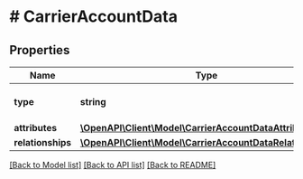 # # CarrierAccountData

## Properties

Name | Type | Description | Notes
------------ | ------------- | ------------- | -------------
**type** | **string** | The resource&#39;s type |
**attributes** | [**\OpenAPI\Client\Model\CarrierAccountDataAttributes**](CarrierAccountDataAttributes.md) |  |
**relationships** | [**\OpenAPI\Client\Model\CarrierAccountDataRelationships**](CarrierAccountDataRelationships.md) |  | [optional]

[[Back to Model list]](../../README.md#models) [[Back to API list]](../../README.md#endpoints) [[Back to README]](../../README.md)
